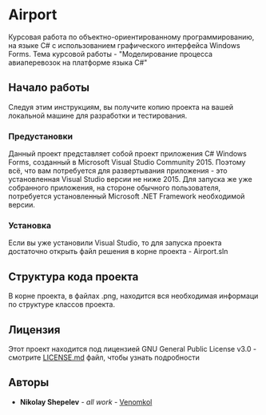 # Airport

Курсовая работа по объектно-ориентированному программированию, на языке C# с использованием графического интерфейса Windows Forms.
Тема курсовой работы - "Моделирование процесса авиаперевозок на платформе языка C#"

## Начало работы

Следуя этим инструкциям, вы получите копию проекта на вашей локальной машине для разработки и тестирования.

### Предустановки

Данный проект представляет собой проект приложения C# Windows Forms, созданный в Microsoft Visual Studio Community 2015. Поэтому всё, что вам потребуется для развертывания приложения - это установленная Visual Studio версии не ниже 2015.
Для запуска же уже собранного приложения, на стороне обычного пользователя, потребуется установленный Microsoft .NET Framework необходимой версии.

### Установка

Если вы уже установили Visual Studio, то для запуска проекта достаточно открыть файл решения в корне проекта - Airport.sln

## Структура кода проекта

В корне проекта, в файлах .png, находится вся необходимая информаци по структуре классов проекта.

## Лицензия

Этот проект находится под лицензией GNU General Public License v3.0 - смотрите [LICENSE.md](LICENSE.md) файл, чтобы узнать подробности

## Авторы

* **Nikolay Shepelev** - *all work* - [Venomkol](https://github.com/Venomkol)
